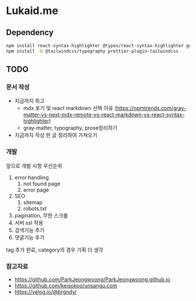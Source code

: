 # Lukaid.me

## Dependency

```bash
npm install react-syntax-highlighter @types/react-syntax-highlighter gray-matter react-icons react-markdown remark-gfm
npm install -D @tailwindcss/typography prettier-plugin-tailwindcss
```

## TODO

### 문서 작성

- 지금까지 회고
  - mdx 포기 및 react markdown 선택 이유 (https://npmtrends.com/gray-matter-vs-next-mdx-remote-vs-react-markdown-vs-react-syntax-highlighter)
  - gray-matter, typography, prose정리하기
- 지금까지 작성 한 글 정리하여 가져오기

### 개발

앞으로 개발 사항 우선순위

1. error handling
   1. not found page
   2. error page
2. SEO
   1. sitemap
   2. robots.txt
3. pagination, 무한 스크롤
4. 서버 ssl 적용
5. 검색기능 추가
6. 댓글기능 추가

tag 추가 완료, category의 경우 기획 더 생각

### 참고자료

- https://github.com/ParkJeongwoong/ParkJeongwoong.github.io
- https://github.com/keisokoo/unsangu.com
- https://velog.io/@brgndy/
